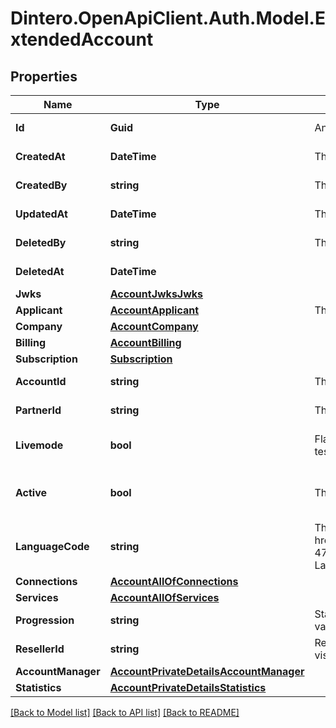 # Dintero.OpenApiClient.Auth.Model.ExtendedAccount

## Properties

Name | Type | Description | Notes
------------ | ------------- | ------------- | -------------
**Id** | **Guid** | An UUID that uniquely identifies the resource  | [optional] [readonly] 
**CreatedAt** | **DateTime** | The date-time when the resource was created  | [optional] [readonly] 
**CreatedBy** | **string** | The ID of the user/client created the resource  | [optional] [readonly] 
**UpdatedAt** | **DateTime** | The date-time when the resource was last updated  | [optional] [readonly] 
**DeletedBy** | **string** | The ID of the user/client created the resource  | [optional] [readonly] 
**DeletedAt** | **DateTime** |  | [optional] [readonly] 
**Jwks** | [**AccountJwksJwks**](AccountJwksJwks.md) |  | [optional] 
**Applicant** | [**AccountApplicant**](AccountApplicant.md) | The individual completing the account registration | 
**Company** | [**AccountCompany**](AccountCompany.md) |  | 
**Billing** | [**AccountBilling**](AccountBilling.md) |  | 
**Subscription** | [**Subscription**](Subscription.md) |  | [optional] 
**AccountId** | **string** | The id that uniquely identifies the account. | [optional] [readonly] 
**PartnerId** | **string** | The id of the partner associated with the account | [optional] [readonly] 
**Livemode** | **bool** | Flag indicating whether the account exists in live mode and test mode.  | [optional] [default to false]
**Active** | **bool** | The account is active | [optional] [readonly] [default to false]
**LanguageCode** | **string** | The preferred language for the account as defined by &lt;a href&#x3D;\&quot;https://tools.ietf.org/html/bcp47\&quot;&gt;BCP 47&lt;/a&gt; (IETF BCP 47, \&quot;Tags for Identifying Languages\&quot;).  | [optional] 
**Connections** | [**AccountAllOfConnections**](AccountAllOfConnections.md) |  | [optional] 
**Services** | [**AccountAllOfServices**](AccountAllOfServices.md) |  | [optional] 
**Progression** | **string** | Status assigned to the account by the account partner &gt; value is not visible for the merchant.  | [optional] 
**ResellerId** | **string** | Reseller id assigned by the account partner &gt; value is not visible for the merchant  | [optional] 
**AccountManager** | [**AccountPrivateDetailsAccountManager**](AccountPrivateDetailsAccountManager.md) |  | [optional] 
**Statistics** | [**AccountPrivateDetailsStatistics**](AccountPrivateDetailsStatistics.md) |  | [optional] 

[[Back to Model list]](../README.md#documentation-for-models) [[Back to API list]](../README.md#documentation-for-api-endpoints) [[Back to README]](../README.md)


